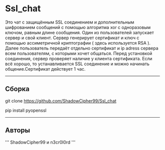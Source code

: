# Ssl_chat

Это чат с защищённым SSL соединением и дополнительным шифрованием сообщений с помощью алгоритма xor с одноразовым ключом, равным длине сообщения. Один из пользователей запускает сервер и свой клиент. Сервер генерирует сертификат и ключ с помощью ассиметричной криптографии ( здесь используется RSA ). Далее пользователь передаёт отдельно сертификат и ip adress сервера всем пользователям, с которыми хочет общаться. Перед установкой соединения, сервер проверяет наличие у клиента сертификата. Если всё хорошо, то устанавливается SSL соединение и можно начинать общение.Сертификат действует 1 час.

---
## Сборка

git clone https://github.com/ShadowCipher99/Ssl_chat

pip install pyopenssl


---
## Авторы
'''
ShadowCipher99 и n3cr0l0rd
'''
